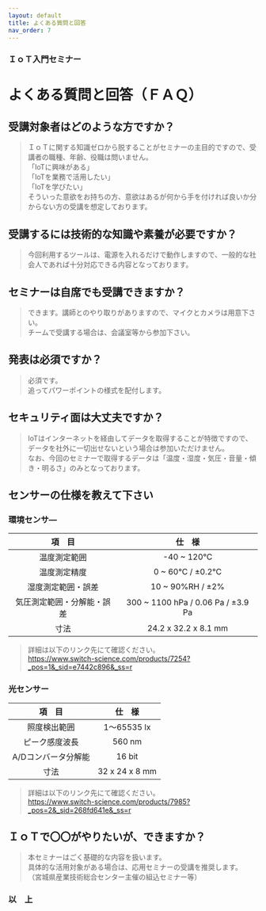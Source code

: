 ```yaml
---
layout: default
title: よくある質問と回答
nav_order: 7
---
```


### ＩｏＴ入門セミナー
# よくある質問と回答（ＦＡＱ）

## 受講対象者はどのような方ですか？
> ＩｏＴに関する知識ゼロから脱することがセミナーの主目的ですので、受講者の職種、年齢、役職は問いません。<br>
> 「IoTに興味がある」<br>
> 「IoTを業務で活用したい」<br>
> 「IoTを学びたい」<br>
> そういった意欲をお持ちの方、意欲はあるが何から手を付ければ良いか分からない方の受講を想定しております。


## 受講するには技術的な知識や素養が必要ですか？
> 今回利用するツールは、電源を入れるだけで動作しますので、一般的な社会人であれば十分対応できる内容となっております。


## セミナーは自席でも受講できますか？
> できます。講師とのやり取りがありますので、マイクとカメラは用意下さい。<br>
> チームで受講する場合は、会議室等から参加下さい。

## 発表は必須ですか？
> 必須です。<br>
> 追ってパワーポイントの様式を配付します。

## セキュリティ面は大丈夫ですか？
> IoTはインターネットを経由してデータを取得することが特徴ですので、データを社外に一切出せないという場合は参加いただけません。<br>
> なお、今回のセミナーで取得するデータは「温度・湿度・気圧・音量・傾き・明るさ」のみとなっております。


## センサーの仕様を教えて下さい

### 環境センサ―

| 項　目  | 仕　様  |
| :------------: | :------------: |
| 温度測定範囲 | -40 ~ 120℃ |
| 温度測定精度  | 0 ~ 60℃ / ±0.2℃ |
|湿度測定範囲・誤差|10 ~ 90%RH / ±2%|
| 気圧測定範囲・分解能・誤差 |300 ~ 1100 hPa / 0.06 Pa / ±3.9 Pa|
| 寸法 |24.2 x 32.2 x 8.1 mm|

> 詳細は以下のリンク先にて確認ください。<br>
> https://www.switch-science.com/products/7254?_pos=1&_sid=e7442c896&_ss=r

### 光センサー

| 項　目  | 仕　様  |
| :------------: | :------------: |
| 照度検出範囲 | 1～65535 lx |
| ピーク感度波長  | 560 nm |
|A/Dコンバータ分解能|16 bit|
| 寸法 |32 x 24 x 8 mm|

> 詳細は以下のリンク先にて確認ください。<br>
> https://www.switch-science.com/products/7985?_pos=2&_sid=268fd641e&_ss=r


## ＩｏＴで〇〇がやりたいが、できますか？
> 本セミナーはごく基礎的な内容を扱います。<br>
> 具体的な活用対象がある場合は、応用セミナーの受講を推奨します。<br>
> （宮城県産業技術総合センター主催の組込セミナー等）

### 以　上
